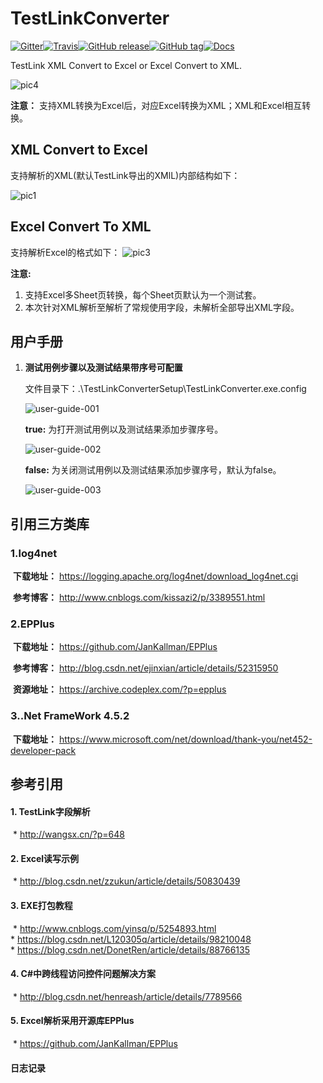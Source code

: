 # TestLinkConverter

[![Gitter](https://badges.gitter.im/yaitza/TestLinkConverter.svg)](https://gitter.im/yaitza/TestLinkConverter?utm_source=badge&utm_medium=badge&utm_campaign=pr-badge)[![Travis](https://travis-ci.org/yaitza/TestLinkConverter.svg?branch=master)](https://travis-ci.org/yaitza/TestLinkConverter)[![GitHub release](https://img.shields.io/github/release/yaitza/TestLinkConverter.svg)](https://github.com/yaitza/TestLinkConverter/releases)[![GitHub tag](https://img.shields.io/github/tag/yaitza/TestLinkConverter.svg)](https://github.com/yaitza/TestLinkConverter/tags)[![Docs](https://img.shields.io/badge/Docs-Chinese-blue.svg)](https://www.yaitza.cn/2017/05/21/2017-05-21-CSharp-TestLink/)

TestLink XML Convert to Excel or Excel Convert to XML.  

![pic4](/Resource/Image/pic4.png)

**注意：** 支持XML转换为Excel后，对应Excel转换为XML；XML和Excel相互转换。

## XML Convert to Excel

支持解析的XML(默认TestLink导出的XMlL)内部结构如下：

![pic1](/Resource/Image/pic11.png)

## Excel Convert To XML

支持解析Excel的格式如下：
![pic3](/Resource/Image/pic31.png)

**注意:**   

1. 支持Excel多Sheet页转换，每个Sheet页默认为一个测试套。
2. 本次针对XML解析至解析了常规使用字段，未解析全部导出XML字段。

## 用户手册

1. **测试用例步骤以及测试结果带序号可配置**

   文件目录下：.\TestLinkConverterSetup\TestLinkConverter.exe.config

   ![user-guide-001](/Resource/Image/user-guide-001.png)

   **true:**  为打开测试用例以及测试结果添加步骤序号。

   ![user-guide-002](/Resource/Image/user-guide-002.png)

   **false:**  为关闭测试用例以及测试结果添加步骤序号，默认为false。

   ![user-guide-003](/Resource/Image/user-guide-003.png)



## 引用三方类库

### 1.log4net

​	**下载地址：**  <https://logging.apache.org/log4net/download_log4net.cgi>

​	**参考博客：**  <http://www.cnblogs.com/kissazi2/p/3389551.html>

### 2.EPPlus

​	**下载地址：**  <https://github.com/JanKallman/EPPlus>  

​	**参考博客：**  <http://blog.csdn.net/ejinxian/article/details/52315950>

​	**资源地址：**  <https://archive.codeplex.com/?p=epplus>

### 3..Net FrameWork 4.5.2

​	**下载地址：**	<https://www.microsoft.com/net/download/thank-you/net452-developer-pack>  

## 参考引用

#### 1. TestLink字段解析

​	* http://wangsx.cn/?p=648

#### 2. Excel读写示例 
​	* http://blog.csdn.net/zzukun/article/details/50830439

#### 3. EXE打包教程  
​	* http://www.cnblogs.com/yinsq/p/5254893.html  
​	* https://blog.csdn.net/L120305q/article/details/98210048  
​	* https://blog.csdn.net/DonetRen/article/details/88766135

#### 4. C#中跨线程访问控件问题解决方案

​	* http://blog.csdn.net/henreash/article/details/7789566

#### 5. Excel解析采用开源库EPPlus

​	* https://github.com/JanKallman/EPPlus

#### 日志记录




